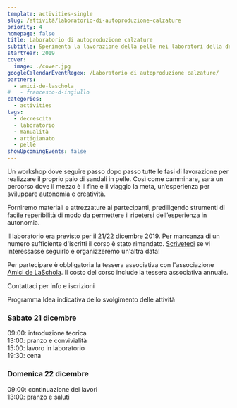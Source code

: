 ```yaml
---
template: activities-single
slug: /attività/laboratorio-di-autoproduzione-calzature
priority: 4
homepage: false
title: Laboratorio di autoproduzione calzature
subtitle: Sperimenta la lavorazione della pelle nei laboratori della descrescita di Francesco D'Ingiullo
startYear: 2019
cover:
  image: ./cover.jpg
googleCalendarEventRegex: /Laboratorio di autoproduzione calzature/
partners:
  - amici-de-laschola
#   - francesco-d-ingiullo
categories:
  - activities
tags:
  - decrescita
  - laboratorio
  - manualità
  - artigianato
  - pelle
showUpcomingEvents: false
---
```


<Row>
<Col md={6} initial>

Un workshop dove seguire passo dopo passo tutte le fasi di lavorazione per realizzare il proprio paio di sandali in pelle. Così come camminare, sarà un percorso dove il mezzo è il fine e il viaggio la meta, un’esperienza per sviluppare autonomia e creatività.

</Col>
<Col md={6}>

Forniremo materiali e attrezzature ai partecipanti, prediligendo strumenti di facile reperibilità di modo da permettere il ripetersi dell’esperienza in autonomia.

</Col>
</Row>

<Row top={6} bottom={6} alignItems="center">
<Col md={6}>
<EntryInfo variant="frequency" label="Quando" value="Da definire in base alle richieste"/>
<EntryInfo variant="participants" value="6 - 12"/>
<EntryInfo variant="price" value="190 € (vitto e alloggio incluso)"/>
<EntryInfo variant="teacher" value="[Francesco D'Ingiullo](https://sites.google.com/site/laboratoridelladecrescita/organizzazione-dei-laboratori-scheda-tecnica/laboratori-autoproduzione-sandali-scheda-tecnica)"/>
</Col>
<Col md={6}>
<Alert bottom={3}>

Il laboratorio era previsto per il 21/22 dicembre 2019. Per mancanza di un numero sufficiente d'iscritti il corso è stato rimandato. [Scriveteci](#contattaci) se vi interessasse seguirlo e organizzeremo un'altra data!

</Alert>
<Footnote>

Per partecipare è obbligatoria la tessera associativa con l'associazione [Amici de LaSchola](/partners/amici-de-laschola/). Il costo del corso include la tessera associativa annuale.

</Footnote>
</Col>
</Row>

<BtnLink anchor="contattaci">Contattaci per info e iscrizioni</BtnLink>

<SectionTitle>Programma</SectionTitle>
<SectionSubtitle>Idea indicativa dello svolgimento delle attività</SectionSubtitle>

<Col align="center">

### Sabato 21 dicembre

09:00: introduzione teorica<br/>
13:00: pranzo e convivialità<br/>
15:00: lavoro in laboratorio<br/>
19:30: cena<br/>

### Domenica 22 dicembre

09:00: continuazione dei lavori<br/>
13:00: pranzo e saluti

</Col>

<ContactForm id="contattaci" emailable="info@laschola.it?subject=Laboratorio di autoproduzione calzature" phoneable subtitle="Contattaci" title="per iscrizioni o per richiedere maggiori informazioni" message="Ciao, vi scrivo riguardo al Laboratorio di autoproduzione calzature."></ContactForm>
